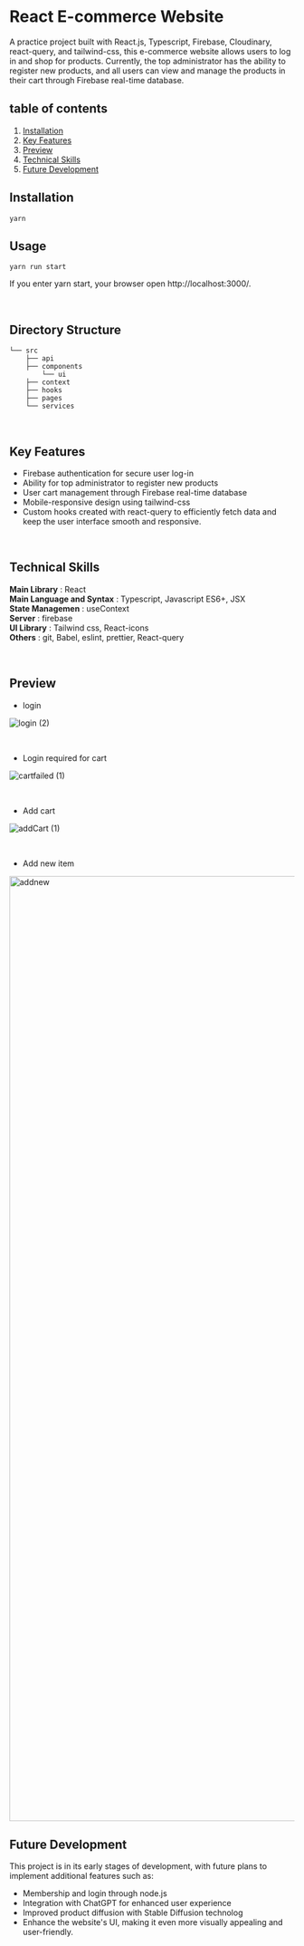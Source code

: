 # React E-commerce Website

A practice project built with React.js, Typescript, Firebase, Cloudinary, react-query, and tailwind-css, this e-commerce website allows users to log in and shop for products. Currently, the top administrator has the ability to register new products, and all users can view and manage the products in their cart through Firebase real-time database.

## table of contents

1. [Installation](#installation)
2. [Key Features](#key-features)
3. [Preview](#preview)
4. [Technical Skills](#technical-skills)
5. [Future Development](#future-development)

## Installation

```
yarn
```

## Usage

```
yarn run start
```

If you enter yarn start, your browser open http://localhost:3000/.

<br/>

## Directory Structure

```
└── src
    ├── api
    ├── components
        └── ui
    ├── context
    ├── hooks
    ├── pages
    └── services
```

<br/>

## Key Features

- Firebase authentication for secure user log-in
- Ability for top administrator to register new products
- User cart management through Firebase real-time database
- Mobile-responsive design using tailwind-css
- Custom hooks created with react-query to efficiently fetch data and keep the user interface smooth and responsive.

<br/>

## Technical Skills

<b>Main Library</b> : React <br/>
<b>Main Language and Syntax</b> : Typescript, Javascript ES6+, JSX <br/>
<b>State Managemen</b> : useContext <br/>
<b>Server</b> : firebase <br/>
<b>UI Library</b> : Tailwind css, React-icons <br/>
<b>Others</b> : git, Babel, eslint, prettier, React-query <br/>

<br/>

## Preview

- login

![login (2)](https://user-images.githubusercontent.com/69961780/216543264-d1849a74-deb9-4520-a049-d6e0c7913c6a.gif)

<br/>

- Login required for cart

![cartfailed (1)](https://user-images.githubusercontent.com/69961780/216543388-84d313ac-4e21-4e04-b63d-be43cb2f01a6.gif)

<br/>

- Add cart

![addCart (1)](https://user-images.githubusercontent.com/69961780/216543412-394929af-826b-4c15-9e35-c8d090f900d5.gif)

<br/>

- Add new item

<img width="1669" alt="addnew" src="https://user-images.githubusercontent.com/69961780/216533353-c1da824e-93fa-4236-a52d-fc9a21ade124.png">

<br/>

## Future Development

This project is in its early stages of development, with future plans to implement additional features such as:

- Membership and login through node.js
- Integration with ChatGPT for enhanced user experience
- Improved product diffusion with Stable Diffusion technolog
- Enhance the website's UI, making it even more visually appealing and user-friendly.
